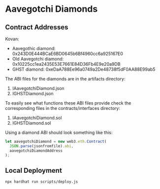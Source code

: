 # Aavegotchi Diamonds

## Contract Addresses

Kovan:
- Aavegothic diamond: 0x243D0E444BCaE6BD0645b6Bf4960cc6a925167E0
- Old Aavegotchi diamond: 0x10225cc1ea2435E53E7661E84D36Fb4E9e20a9DB
- GHST diamond: 0xeDaA788Ee96a0749a2De48738f5dF0AA88E99ab5

The ABI files for the diamonds are in the artifacts directory:

1. IAavegotchiDiamond.json
1. IGHSTDiamond.json

To easily see what functions these ABI files provide check the corresponding files in the contracts/interfaces directory:

1. IAavegotchiDiamond.sol
1. IGHSTDiamond.sol

Using a diamond ABI should look something like this:

```javascript
let aavegotchiDiamond = new web3.eth.Contract(
  JSON.parse(jsonfromfile).abi,
  aavegotchiDiamondAddress
);
```

## Local Deployment

```console
npx hardhat run scripts/deploy.js
```
